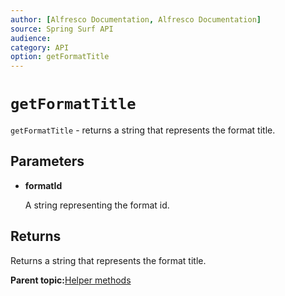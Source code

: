 ```yaml
---
author: [Alfresco Documentation, Alfresco Documentation]
source: Spring Surf API
audience: 
category: API
option: getFormatTitle
---
```


# `getFormatTitle`

`getFormatTitle` - returns a string that represents the format title.

## Parameters

-   **formatId**

    A string representing the format id.


## Returns

Returns a string that represents the format title.

**Parent topic:**[Helper methods](../references/APISurf-ScriptSiteData-Helper-helper.md)

